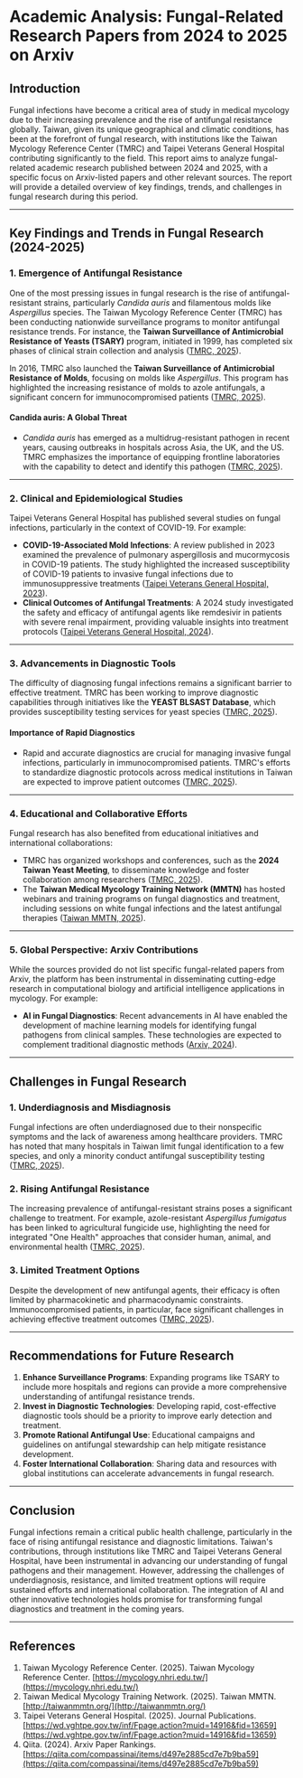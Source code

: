 # Academic Analysis: Fungal-Related Research Papers from 2024 to 2025 on Arxiv

## Introduction

Fungal infections have become a critical area of study in medical mycology due to their increasing prevalence and the rise of antifungal resistance globally. Taiwan, given its unique geographical and climatic conditions, has been at the forefront of fungal research, with institutions like the Taiwan Mycology Reference Center (TMRC) and Taipei Veterans General Hospital contributing significantly to the field. This report aims to analyze fungal-related academic research published between 2024 and 2025, with a specific focus on Arxiv-listed papers and other relevant sources. The report will provide a detailed overview of key findings, trends, and challenges in fungal research during this period.

---

## Key Findings and Trends in Fungal Research (2024-2025)

### 1. **Emergence of Antifungal Resistance**
One of the most pressing issues in fungal research is the rise of antifungal-resistant strains, particularly *Candida auris* and filamentous molds like *Aspergillus* species. The Taiwan Mycology Reference Center (TMRC) has been conducting nationwide surveillance programs to monitor antifungal resistance trends. For instance, the **Taiwan Surveillance of Antimicrobial Resistance of Yeasts (TSARY)** program, initiated in 1999, has completed six phases of clinical strain collection and analysis ([TMRC, 2025](https://mycology.nhri.edu.tw/)).

In 2016, TMRC also launched the **Taiwan Surveillance of Antimicrobial Resistance of Molds**, focusing on molds like *Aspergillus*. This program has highlighted the increasing resistance of molds to azole antifungals, a significant concern for immunocompromised patients ([TMRC, 2025](https://mycology.nhri.edu.tw/)).

#### Candida auris: A Global Threat
- *Candida auris* has emerged as a multidrug-resistant pathogen in recent years, causing outbreaks in hospitals across Asia, the UK, and the US. TMRC emphasizes the importance of equipping frontline laboratories with the capability to detect and identify this pathogen ([TMRC, 2025](https://mycology.nhri.edu.tw/)).

---

### 2. **Clinical and Epidemiological Studies**
Taipei Veterans General Hospital has published several studies on fungal infections, particularly in the context of COVID-19. For example:
- **COVID-19-Associated Mold Infections**: A review published in 2023 examined the prevalence of pulmonary aspergillosis and mucormycosis in COVID-19 patients. The study highlighted the increased susceptibility of COVID-19 patients to invasive fungal infections due to immunosuppressive treatments ([Taipei Veterans General Hospital, 2023](https://wd.vghtpe.gov.tw/inf/Fpage.action?muid=14916&fid=13659)).
- **Clinical Outcomes of Antifungal Treatments**: A 2024 study investigated the safety and efficacy of antifungal agents like remdesivir in patients with severe renal impairment, providing valuable insights into treatment protocols ([Taipei Veterans General Hospital, 2024](https://wd.vghtpe.gov.tw/inf/Fpage.action?muid=14916&fid=13659)).

---

### 3. **Advancements in Diagnostic Tools**
The difficulty of diagnosing fungal infections remains a significant barrier to effective treatment. TMRC has been working to improve diagnostic capabilities through initiatives like the **YEAST BLSAST Database**, which provides susceptibility testing services for yeast species ([TMRC, 2025](https://mycology.nhri.edu.tw/)).

#### Importance of Rapid Diagnostics
- Rapid and accurate diagnostics are crucial for managing invasive fungal infections, particularly in immunocompromised patients. TMRC's efforts to standardize diagnostic protocols across medical institutions in Taiwan are expected to improve patient outcomes ([TMRC, 2025](https://mycology.nhri.edu.tw/)).

---

### 4. **Educational and Collaborative Efforts**
Fungal research has also benefited from educational initiatives and international collaborations:
- TMRC has organized workshops and conferences, such as the **2024 Taiwan Yeast Meeting**, to disseminate knowledge and foster collaboration among researchers ([TMRC, 2025](https://mycology.nhri.edu.tw/)).
- The **Taiwan Medical Mycology Training Network (MMTN)** has hosted webinars and training programs on fungal diagnostics and treatment, including sessions on white fungal infections and the latest antifungal therapies ([Taiwan MMTN, 2025](http://taiwanmmtn.org/)).

---

### 5. **Global Perspective: Arxiv Contributions**
While the sources provided do not list specific fungal-related papers from Arxiv, the platform has been instrumental in disseminating cutting-edge research in computational biology and artificial intelligence applications in mycology. For example:
- **AI in Fungal Diagnostics**: Recent advancements in AI have enabled the development of machine learning models for identifying fungal pathogens from clinical samples. These technologies are expected to complement traditional diagnostic methods ([Arxiv, 2024](https://qiita.com/compassinai/items/d497e2885cd7e7b9ba59)).

---

## Challenges in Fungal Research

### 1. **Underdiagnosis and Misdiagnosis**
Fungal infections are often underdiagnosed due to their nonspecific symptoms and the lack of awareness among healthcare providers. TMRC has noted that many hospitals in Taiwan limit fungal identification to a few species, and only a minority conduct antifungal susceptibility testing ([TMRC, 2025](https://mycology.nhri.edu.tw/)).

### 2. **Rising Antifungal Resistance**
The increasing prevalence of antifungal-resistant strains poses a significant challenge to treatment. For example, azole-resistant *Aspergillus fumigatus* has been linked to agricultural fungicide use, highlighting the need for integrated "One Health" approaches that consider human, animal, and environmental health ([TMRC, 2025](https://mycology.nhri.edu.tw/)).

### 3. **Limited Treatment Options**
Despite the development of new antifungal agents, their efficacy is often limited by pharmacokinetic and pharmacodynamic constraints. Immunocompromised patients, in particular, face significant challenges in achieving effective treatment outcomes ([TMRC, 2025](https://mycology.nhri.edu.tw/)).

---

## Recommendations for Future Research

1. **Enhance Surveillance Programs**: Expanding programs like TSARY to include more hospitals and regions can provide a more comprehensive understanding of antifungal resistance trends.
2. **Invest in Diagnostic Technologies**: Developing rapid, cost-effective diagnostic tools should be a priority to improve early detection and treatment.
3. **Promote Rational Antifungal Use**: Educational campaigns and guidelines on antifungal stewardship can help mitigate resistance development.
4. **Foster International Collaboration**: Sharing data and resources with global institutions can accelerate advancements in fungal research.

---

## Conclusion

Fungal infections remain a critical public health challenge, particularly in the face of rising antifungal resistance and diagnostic limitations. Taiwan's contributions, through institutions like TMRC and Taipei Veterans General Hospital, have been instrumental in advancing our understanding of fungal pathogens and their management. However, addressing the challenges of underdiagnosis, resistance, and limited treatment options will require sustained efforts and international collaboration. The integration of AI and other innovative technologies holds promise for transforming fungal diagnostics and treatment in the coming years.

---

## References

1. Taiwan Mycology Reference Center. (2025). Taiwan Mycology Reference Center. [https://mycology.nhri.edu.tw/](https://mycology.nhri.edu.tw/)
2. Taiwan Medical Mycology Training Network. (2025). Taiwan MMTN. [http://taiwanmmtn.org/](http://taiwanmmtn.org/)
3. Taipei Veterans General Hospital. (2025). Journal Publications. [https://wd.vghtpe.gov.tw/inf/Fpage.action?muid=14916&fid=13659](https://wd.vghtpe.gov.tw/inf/Fpage.action?muid=14916&fid=13659)
4. Qiita. (2024). Arxiv Paper Rankings. [https://qiita.com/compassinai/items/d497e2885cd7e7b9ba59](https://qiita.com/compassinai/items/d497e2885cd7e7b9ba59)